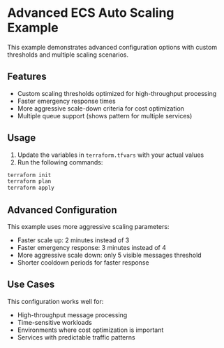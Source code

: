 # Advanced ECS Auto Scaling Example

This example demonstrates advanced configuration options with custom thresholds and multiple scaling scenarios.

## Features

- Custom scaling thresholds optimized for high-throughput processing
- Faster emergency response times
- More aggressive scale-down criteria for cost optimization
- Multiple queue support (shows pattern for multiple services)

## Usage

1. Update the variables in `terraform.tfvars` with your actual values
2. Run the following commands:

```bash
terraform init
terraform plan
terraform apply
```

## Advanced Configuration

This example uses more aggressive scaling parameters:

- Faster scale up: 2 minutes instead of 3
- Faster emergency response: 3 minutes instead of 4
- More aggressive scale down: only 5 visible messages threshold
- Shorter cooldown periods for faster response

## Use Cases

This configuration works well for:

- High-throughput message processing
- Time-sensitive workloads
- Environments where cost optimization is important
- Services with predictable traffic patterns
